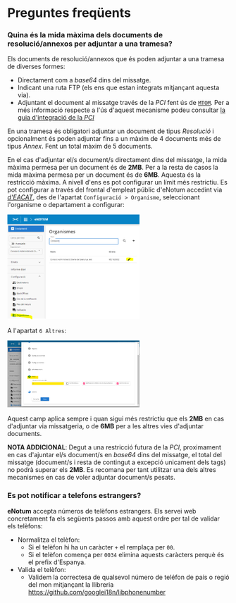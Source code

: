 <h1> Preguntes freqüents </h1>

<h3> Quina és la mida màxima dels documents de resolució/annexos per adjuntar a una tramesa?</h3>

Els documents de resolució/annexos que és poden adjuntar a una tramesa de diverses formes:

* Directament com a _base64_ dins del missatge.
* Indicant una ruta FTP (els ens que estan integrats mitjançant aquesta via).
* Adjuntant el document al missatge través de la _PCI_ fent ús de [`MTOM`](https://en.wikipedia.org/wiki/Message_Transmission_Optimization_Mechanism). Per a més informació respecte a l'ús d'aquest mecanisme podeu consultar [la guia d'integració de la _PCI_](https://www.aoc.cat/knowledge-base/plataforma-de-col-laboracio-administrativa-2/)

En una tramesa és obligatori adjuntar un document de tipus _Resolució_ i opcionalment és poden adjuntar fins a un màxim de 4 documents més de tipus _Annex_. Fent un total màxim de 5 documents.

En el cas d'adjuntar el/s document/s directament dins del missatge, la mida màxima permesa per un document és de **2MB**.
Per a la resta de casos la mida màxima permesa per un document és de **6MB**.
Aquesta és la restricció màxima. A nivell d'ens es pot configurar un límit més restrictiu.
Es pot configurar a través del frontal d'empleat públic d'eNotum accedint via [_d'EACAT_](https://www.eacat.cat), des de l'apartat `Configuració > Organisme`, seleccionant l'organisme o departament a configurar:

<img src="imgs/configOrganismeEACAT.png" width="300"/>

A l'apartat `6 Altres`:

<img src="imgs/grandariaMaximaDocOrganismeEACAT.png" width="300"/>

Aquest camp aplica sempre i quan sigui més restrictiu que els **2MB** en cas d'adjuntar via missatgeria, o de **6MB** per a les altres vies d'adjuntar documents.

**NOTA ADDICIONAL**: Degut a una restricció futura de la _PCI_, proximament en cas d'ajuntar el/s document/s en _base64_ dins del missatge, el total del missatge (document/s i resta de contingut a excepció unicament dels tags) no podrà superar els **2MB**. Es recomana per tant utilitzar una dels altres mecanismes en cas de voler adjuntar document/s pesats.

<h3> Es pot notificar a telefons estrangers? </h3>

**eNotum** accepta números de telèfons estrangers. Els servei web concretament fa els següents passos amb aquest ordre per tal de validar els telèfons:
* Normalitza el telèfon:
  * Si el telèfon hi ha un caràcter `+` el remplaça per `00`.
  * Si el telèfon comença per `0034` elimina aquests caràcters perquè és el prefix d'Espanya.
* Valida el telèfon:
  * Validem la correctesa de qualsevol número de teléfon de país o regió del mon mitjançant la llibreria https://github.com/googlei18n/libphonenumber

